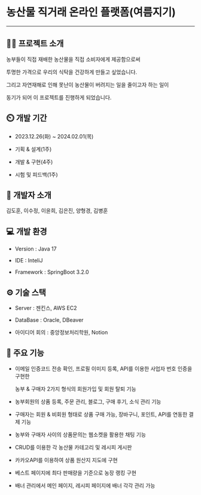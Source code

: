 # 농산물 직거래 온라인 플랫폼(여름지기)

---

## 👨‍🏫 프로젝트 소개

농부들이 직접 재배한 농산물을 직접 소비자에게 제공함으로써

투명한 가격으로 우리의 식탁을 건강하게 만들고 싶었습니다.

그리고 자연재해로 인해 못난이 농산물이 버려지는 일을 줄이고자 하는 일이

동기가 되어 이 프로젝트를 진행하게 되었습니다.


## ⏲️ 개발 기간

+ 2023.12.26(화) ~ 2024.02.01(목)

+ 기획 & 설계(1주)
  
+ 개발 & 구현(4주)
  
+ 시험 및 피드백(1주)
  

## 🌈 개발자 소개

김도훈, 이수정, 이윤희, 김은진, 양형경, 김병훈


## 💻 개발 환경

+ Version : Java 17
  
+ IDE : InteliJ
  
+ Framework : SpringBoot 3.2.0

## ⚙️ 기술 스택

+ Server : 젠킨스, AWS EC2

+ DataBase : Oracle, DBeaver

+ 아이디어 회의 : 중앙정보처리학원, Notion

## 📌 주요 기능

+ 이메일 인증코드 전송 확인, 프로필 이미지 등록, API를 이용한 사업자 번호 인증을 구현한

  농부 & 구매자 2가지 형식의 회원가입 및 회원 탈퇴 기능

+ 농부회원의 상품 등록, 주문 관리, 블로그, 구매 후기, 소식 관리 기능

+ 구매자는 회원 & 비회원 형태로 상품 구매 가능, 장바구니, 포인트, API를 연동한 결제 기능

+ 농부와 구매자 사이의 상품문의는 웹소켓을 활용한 채팅 기능

+ CRUD를 이용한 각 농산물 카테고리 및 레시피 게시판

+ 카카오API를 이용하여 상품 원산지 지도에 구현

+ 베스트 페이지에 최다 판매량을 기준으로 농장 랭킹 구현

+ 배너 관리에서 메인 페이지, 레시피 페이지에 배너 각각 관리 가능
